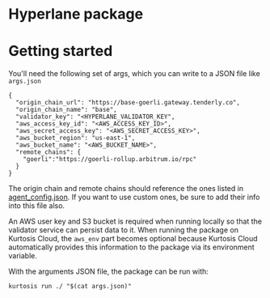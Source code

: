 Hyperlane package
=================

# Getting started

You'll need the following set of args, which you can write to a JSON file like `args.json`
```
{
  "origin_chain_url": "https://base-goerli.gateway.tenderly.co",
  "origin_chain_name": "base",
  "validator_key": "<HYPERLANE_VALIDATOR_KEY",
  "aws_access_key_id": "<AWS_ACCESS_KEY_ID>",
  "aws_secret_access_key": "<AWS_SECRET_ACCESS_KEY>",
  "aws_bucket_region": "us-east-1",
  "aws_bucket_name": "<AWS_BUCKET_NAME>",
  "remote_chains": {
    "goerli":"https://goerli-rollup.arbitrum.io/rpc"
  }
}
```

The origin chain and remote chains should reference the ones listed in [agent_config.json](./artifacts/agent_config.json). If you want to use custom ones, be sure to add their info into this file also.

An AWS user key and S3 bucket is required when running locally so that the validator service can persist data to it. When running the package on Kurtosis Cloud, the `aws_env` part becomes optional because Kurtosis Cloud automatically provides this information to the package via its environment variable.

With the arguments JSON file, the package can be run with:
```
kurtosis run ./ "$(cat args.json)"
```
